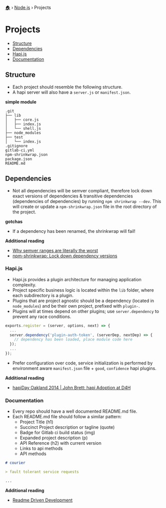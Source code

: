 [🏠](README.md) › [Node.js](nodejs.md) › Projects


# Projects

- [Structure](#structure)
- [Dependencies](#dependencies)
- [Hapi.js](#hapijs)
- [Documentation](#documentation)


## Structure  
- Each project should resemble the following structure.
- A hapi server will also have a `server.js` or `manifest.json`.  

**simple module**  
```
.git
├── lib
│   ├── core.js
│   ├── index.js
│   └── shell.js
├── node_modules
├── test
│   └── index.js
.gitignore
gitlab-ci.yml
npm-shrinkwrap.json
package.json
README.md
```

## Dependencies  
- Not all dependencies will be semver compliant, therefore lock down exact versions of dependencies & transitive dependencies (dependencies of dependencies) by running `npm shrinkwrap --dev`. This will create or update a `npm-shrinkwrap.json` file in the root directory of the project.

**gotchas**  
- If a dependency has been renamed, the shrinkwrap will fail!

**Additional reading**  
- [Why semver ranges are literally the worst](https://medium.com/@kentcdodds/why-semver-ranges-are-literally-the-worst-817cdcb09277#.fyvskznub)
- [npm-shrinkwrap: Lock down dependency versions](https://docs.npmjs.com/cli/shrinkwrap)


### Hapi.js
- Hapi.js provides a plugin architecture for managing application complexity.  
- Project specific business logic is located within the `lib` folder, where each subdirectory is a plugin.  
- Plugins that are project agnostic should be a dependency (located in `node_modules`) and be their own project, prefixed with `plugin-`.  
- Plugins will at times depend on other plugins; use `server.dependency` to prevent any race conditions.  

```javascript
exports.register = (server, options, next) => {
  ...
  server.dependency('plugin-auth-token', (serverDep, nextDep) => {
    // dependency has been loaded, place module code here
  });
  ...
});
```

- Prefer configuration over code, service initialization is performed by environment aware `manifest.json` file + `good`, `confidence` hapi plugins.  


**Additional reading**  
- [hapiDay Oakland 2014 | John Brett: hapi Adoption at D4H](https://www.youtube.com/watch?v=x7nq3Q0xrEI)


### Documentation
- Every repo should have a well documented README.md file.
- Each README.md file should follow a similar pattern:
  - Project Title (h1)
  - Succinct Project description or tagline (quote)
  - Badge for Gitlab ci build status (img)
  - Expanded project description (p)
  - API Reference (h2) with current version
  - Links to api methods
  - API methods

```markdown
# courier

> fault tolerant service requests

...
```

**Additional reading**  
- [Readme Driven Development](http://tom.preston-werner.com/2010/08/23/readme-driven-development.html)

